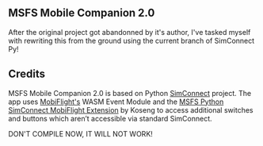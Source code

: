 ## MSFS Mobile Companion 2.0

After the original project got abandonned by it's author, I've tasked myself with rewriting this from the ground using the current branch of SimConnect Py!

## Credits

MSFS Mobile Companion 2.0 is based on Python [SimConnect](https://pypi.org/project/SimConnect/) project. The app uses [MobiFlight's](https://www.mobiflight.com/en/index.html) WASM Event Module and the [MSFS Python SimConnect MobiFlight Extension](https://github.com/Koseng/MSFSPythonSimConnectMobiFlightExtension) by Koseng to access additional switches and buttons which aren’t accessible via standard SimConnect.

DON'T COMPILE NOW, IT WILL NOT WORK!